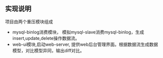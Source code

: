 
## 实现说明
项目由两个重压模块组成
- mysql-binlog消费模块， 模拟mysql-slave消费mysql-binlog，生成insert,update,delete操作数据流。
- web-ui模块,启动web-server, 提供web后台管理界面。根据数据流生成数据模型，对比模型异同，输出diff对比。
